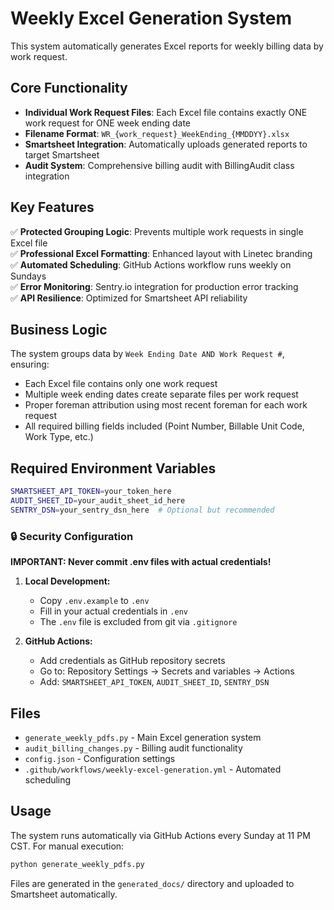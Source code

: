 # Weekly Excel Generation System

This system automatically generates Excel reports for weekly billing data by work request.

## Core Functionality

- **Individual Work Request Files**: Each Excel file contains exactly ONE work request for ONE week ending date
- **Filename Format**: `WR_{work_request}_WeekEnding_{MMDDYY}.xlsx`
- **Smartsheet Integration**: Automatically uploads generated reports to target Smartsheet
- **Audit System**: Comprehensive billing audit with BillingAudit class integration

## Key Features

✅ **Protected Grouping Logic**: Prevents multiple work requests in single Excel file  
✅ **Professional Excel Formatting**: Enhanced layout with Linetec branding  
✅ **Automated Scheduling**: GitHub Actions workflow runs weekly on Sundays  
✅ **Error Monitoring**: Sentry.io integration for production error tracking  
✅ **API Resilience**: Optimized for Smartsheet API reliability  

## Business Logic

The system groups data by `Week Ending Date AND Work Request #`, ensuring:
- Each Excel file contains only one work request
- Multiple week ending dates create separate files per work request
- Proper foreman attribution using most recent foreman for each work request
- All required billing fields included (Point Number, Billable Unit Code, Work Type, etc.)

## Required Environment Variables

```bash
SMARTSHEET_API_TOKEN=your_token_here
AUDIT_SHEET_ID=your_audit_sheet_id_here
SENTRY_DSN=your_sentry_dsn_here  # Optional but recommended
```

### 🔒 Security Configuration

**IMPORTANT: Never commit .env files with actual credentials!**

1. **Local Development:**
   - Copy `.env.example` to `.env`
   - Fill in your actual credentials in `.env`
   - The `.env` file is excluded from git via `.gitignore`

2. **GitHub Actions:**
   - Add credentials as GitHub repository secrets
   - Go to: Repository Settings → Secrets and variables → Actions
   - Add: `SMARTSHEET_API_TOKEN`, `AUDIT_SHEET_ID`, `SENTRY_DSN`

## Files

- `generate_weekly_pdfs.py` - Main Excel generation system
- `audit_billing_changes.py` - Billing audit functionality
- `config.json` - Configuration settings
- `.github/workflows/weekly-excel-generation.yml` - Automated scheduling

## Usage

The system runs automatically via GitHub Actions every Sunday at 11 PM CST. For manual execution:

```bash
python generate_weekly_pdfs.py
```

Files are generated in the `generated_docs/` directory and uploaded to Smartsheet automatically.
